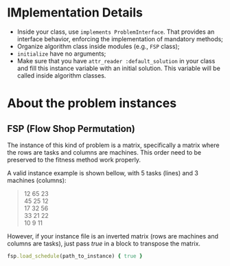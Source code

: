 # IMplementation Details

  * Inside your class, use `implements ProblemInterface`. That provides an interface behavior, enforcing
  the implementation of mandatory methods;
  * Organize algorithm class inside modules (e.g., `FSP` class);
  * `initialize` have no arguments;
  * Make sure that you have `attr_reader :default_solution` in your class and fill this instance variable with an initial solution. This variable will be called inside algorithm classes.  

# About the problem instances

## FSP (Flow Shop Permutation)
The instance of this kind of problem is a matrix, specifically a matrix where the rows are tasks and columns are machines. This order need to be preserved to the fitness method work properly.

A valid instance example is shown bellow, with 5 tasks (lines) and 3 machines (columns):

> 12 65 23 <br>
> 45 25 12 <br>
> 17 32 56 <br>
> 33 21 22 <br>
> 10 9 11 <br>

However, if your instance file is an inverted matrix (rows are machines and columns are tasks), just pass *true* in a block to transpose the matrix.

```ruby
fsp.load_schedule(path_to_instance) { true }
```
